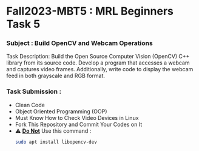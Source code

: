 # Fall2023-MBT5 : MRL Beginners Task 5
### Subject : Build OpenCV and Webcam Operations
Task Description: Build the Open Source Computer Vision (OpenCV) C++ library from its source code. Develop a program that accesses a webcam and captures video frames. Additionally, write code to display the webcam feed in both grayscale and RGB format.
### Task Submission :
* Clean Code
* Object Oriented Programming (OOP)
* Must Know How to Check Video Devices in Linux
* Fork This Repository and Commit Your Codes on It
* :warning: <ins>**Do Not**</ins> Use this command :
    ```bash
    sudo apt install libopencv-dev
    ```
<!--
| Header 1 | Header 2 |
|----------|----------|
| Cell 1   | Cell 2   |
:bulb: **Pro Tip:** Remember to save your work often.
[Learn more](https://example.com)
![Image](image.png)
*Italics* and ~~strikethrough~~ are also available.
-->
